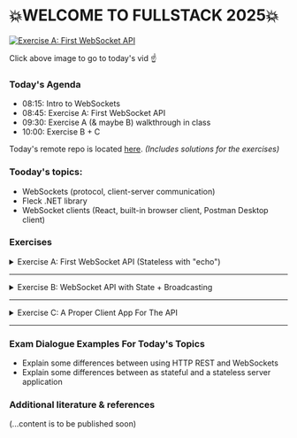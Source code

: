 # 💥WELCOME TO FULLSTACK 2025💥

[![Exercise A: First WebSocket API](https://img.youtube.com/vi/G5b1Zd367sA/0.jpg)](https://www.youtube.com/watch?v=G5b1Zd367sA)

Click above image to go to today's vid ☝️

### Today's Agenda

- 08:15: Intro to WebSockets
- 08:45: Exercise A: First WebSocket API
- 09:30: Exercise A (& maybe B) walkthrough in class
- 10:00: Exercise B + C

[//]: # (github repo link uldahlalex/fs25_5_1)
Today's remote repo is located [here](https://github.com/uldahlalex/fs25_5_1). *(Includes solutions for the exercises)*

### Tooday's topics:

- WebSockets (protocol, client-server communication)
- Fleck .NET library
- WebSocket clients (React, built-in browser client, Postman Desktop client)

### Exercises


<!-- #region ex A -->




<div>
<details>
    <summary>Exercise A: First WebSocket API (Stateless with "echo")</summary>

<div style="margin: 20px; padding: 5px; box-shadow: 10px 10px 10px black;">

#### Difficulty: ★☆☆☆☆

#### Task

Create a .NET WebSocket API with Fleck.
We aim to make the most basic WS server: "Stateless" (API doesn't retain data) and only "echos" client messages (gives
back what it receives).

![img.png](assets/pm_hello_world.png)

#### Instructions

Install "Fleck" as Nuget to a .NET Web project.

You may follow the "Example" from the README.md here:
<https://github.com/statianzo/Fleck>

*Tip: Add some logic to "stall" the application after starting the server. Otherwise, it will just stop once the end of
file is reached. You may use this snippet:*

```csharp
Console.ReadLine();
```

**How to test it works**

We need a client to use the WS API now. Use **both** ways described below to test your API (manual testing).

**First way: Use Postman Desktop's WebSocket Client:**

You can Download Postman Desktop client here (the browser version doesn't have WebSocket capability):

*Tip: You can download my Fullstack2025 Postman Workspace. You can find prepared Websocket connections + messages in "
fs_5_1"*

Upon success, you should be able to connect a client and get an echo response from the API upon sending a message:

![img](assets/pm_echo.png)

**Second way: Simple browser app using a single HTML file with JS** (observational exercise)

Open this file: <https://github.com/uldahlalex/fs25_5_1/blob/master/ExerciseASolution/client-app.html>
with your web browser.
Now go to the network tab and inspect "WS" traffic. You should be able to see messages going both ways when chatting
with the API.

![assets/browser.png](assets/browser.png)

</div>


</details>
</div>


<!-- #endregion -->

______


<!-- #region ex B -->




<details>
    <summary>
    Exercise B: WebSocket API with State + Broadcasting</summary>

<div style="margin: 20px; padding: 5px;  box-shadow: 10px 10px 10px grey;">

#### Difficulty: ★⯪☆☆☆

#### Task

When connecting to the API, it should now store the IWebSocketConnection in memory.
When a connection sends a message, loop through all connections and send the messaage to each connection.

#### Testing it

Connect 2 clients (or more) to the same sever and let one client broadcast to others:

![img](assets/broadcast.png)

</div>
</details>





<!-- #endregion B -->

__________

<!-- #region ex C -->

<details>
    <summary>Exercise C: A Proper Client App For The API</summary>

<div style="margin: 20px; padding: 5px;  box-shadow: 10px 10px 10px grey;">


#### Task

Make a small React+Typescript+Vite application where you use the react-use-websocket npm package to facilitate connection with the C# WebSocket API: https://www.npmjs.com/package/react-use-websocket

**There is no singluar end-goal to this exercise: It is just about becoming familiar with the technologies and making observations. Be creative with this one** 

</div>
</details>

<!-- #endregion ex C -->
_________




### Exam Dialogue Examples For Today's Topics
- Explain some differences between using HTTP REST and WebSockets
- Explain some differences between as stateful and a stateless server application

### Additional literature & references

(...content is to be published soon)